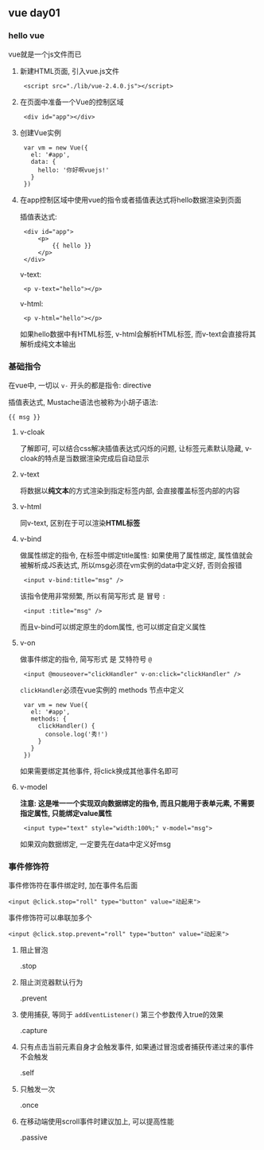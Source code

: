 ## vue day01 ##

### hello vue ###

vue就是一个js文件而已

1. 新建HTML页面, 引入vue.js文件

		<script src="./lib/vue-2.4.0.js"></script>

2. 在页面中准备一个Vue的控制区域

		<div id="app"></div>	

3. 创建Vue实例

		var vm = new Vue({
	      el: '#app',
	      data: {
	        hello: '你好啊vuejs!'
	      }
	    })

4. 在app控制区域中使用vue的指令或者插值表达式将hello数据渲染到页面

	插值表达式:

		<div id="app">
			<p>
				{{ hello }}
			</p>
		</div>

	v-text:

		<p v-text="hello"></p>

	v-html:

		<p v-html="hello"></p>

	如果hello数据中有HTML标签, v-html会解析HTML标签, 而v-text会直接将其解析成纯文本输出


### 基础指令 ###

在vue中, 一切以 `v-` 开头的都是指令: directive


插值表达式, Mustache语法也被称为小胡子语法:

	{{ msg }}

1. v-cloak

	了解即可, 可以结合css解决插值表达式闪烁的问题, 让标签元素默认隐藏, v-cloak的特点是当数据渲染完成后自动显示

2. v-text

	将数据以**纯文本**的方式渲染到指定标签内部, 会直接覆盖标签内部的内容

3. v-html

	同v-text, 区别在于可以渲染**HTML标签**

4. v-bind

	做属性绑定的指令, 在标签中绑定title属性: 如果使用了属性绑定, 属性值就会被解析成JS表达式, 所以msg必须在vm实例的data中定义好, 否则会报错

		<input v-bind:title="msg" />

	该指令使用非常频繁, 所以有简写形式 是 冒号  `:`

		<input :title="msg" />

	而且v-bind可以绑定原生的dom属性, 也可以绑定自定义属性

5. v-on

	做事件绑定的指令, 简写形式 是 艾特符号 `@`

		<input @mouseover="clickHandler" v-on:click="clickHandler" />

	`clickHandler`必须在vue实例的 methods 节点中定义

		var vm = new Vue({
	      el: '#app',
	      methods: {
	        clickHandler() {
	          console.log('秀!')
	        }
	      }
	    })

	如果需要绑定其他事件, 将click换成其他事件名即可

6. v-model

	**注意: 这是唯一一个实现双向数据绑定的指令, 而且只能用于表单元素, 不需要指定属性, 只能绑定value属性**

		<input type="text" style="width:100%;" v-model="msg">

	如果双向数据绑定, 一定要先在data中定义好msg

### 事件修饰符 ###

事件修饰符在事件绑定时, 加在事件名后面

	<input @click.stop="roll" type="button" value="动起来">

事件修饰符可以串联加多个

	<input @click.stop.prevent="roll" type="button" value="动起来">

1. 阻止冒泡

	.stop

2. 阻止浏览器默认行为
 
	.prevent

3. 使用捕获, 等同于 `addEventListener()` 第三个参数传入true的效果

	.capture

4. 只有点击当前元素自身才会触发事件, 如果通过冒泡或者捕获传递过来的事件不会触发

	.self

5. 只触发一次

	.once

6. 在移动端使用scroll事件时建议加上, 可以提高性能

	.passive